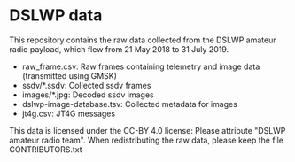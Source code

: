 # DSLWP data

This repository contains the raw data collected from the DSLWP amateur radio
payload, which flew from 21 May 2018 to 31 July 2019.

* raw_frame.csv: Raw frames containing telemetry and image data
  (transmitted using GMSK)
* ssdv/*.ssdv: Collected ssdv frames
* images/*.jpg: Decoded ssdv images
* dslwp-image-database.tsv: Collected metadata for images
* jt4g.csv: JT4G messages

This data is licensed under the CC-BY 4.0 license:
Please attribute "DSLWP amateur radio team". When redistributing the raw data,
please keep the file CONTRIBUTORS.txt

